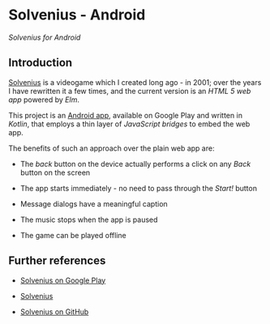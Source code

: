 # Solvenius - Android

*Solvenius for Android*


## Introduction

[Solvenius](http://gianlucacosta.info/solvenius/) is a videogame which I created long ago - in 2001; over the years I have rewritten it a few times, and the current version is an *HTML 5 web app* powered by *Elm*.

This project is an [Android app](https://play.google.com/store/apps/details?id=info.gianlucacosta.solvenius), available on Google Play and written in *Kotlin*, that employs a thin layer of *JavaScript bridges* to embed the web app.


The benefits of such an approach over the plain web app are:

* The *back* button on the device actually performs a click on any *Back* button on the screen

* The app starts immediately - no need to pass through the *Start!* button

* Message dialogs have a meaningful caption

* The music stops when the app is paused

* The game can be played offline


## Further references

* [Solvenius on Google Play](https://play.google.com/store/apps/details?id=info.gianlucacosta.solvenius)

* [Solvenius](http://gianlucacosta.info/solvenius/)

* [Solvenius on GitHub](https://github.com/giancosta86/solvenius)
